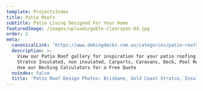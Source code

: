 ```yaml
---
template: ProjectsIndex
title: Patio Roofs
subtitle: Patio Living Designed For Your Home
featuredImage: /images/uploads/gable-clearspan-04.jpg
order: 2
meta:
  canonicalLink: 'https://www.dekingdecks.com.au/categories/patio-roofs/'
  description: >-
    View our Patio Roof gallery for inspiration for your patio roofing project.
    Stratco Insulated, non insulated, Carports, Caravans, Deck, Pool Roofing.
    Use our Decking Calculators for a Free Quote
  noindex: false
  title: 'Patio Roof Design Photos: Brisbane, Gold Coast Stratco, Insulated'
---
```


